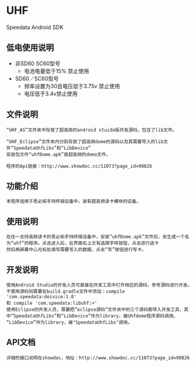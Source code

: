 # UHF
Speedata Android SDK

## 低电使用说明
* 非SD60 SC60型号
  * 电池电量低于15% 禁止使用
* SD60／SC60型号
  * 频率设置为30且电压低于3.75v 禁止使用
  * 电压低于3.4v禁止使用


## 文件说明

	“UHF_AS”文件夹中存放了超高频的android stuido版开发源码，包含了lib文件。
	
	“UHF_Eclipse”文件夹内分别存放了超高频dome的源码以及其需要导入的lib文件“SpeedataUhfLibs”和“LibDevice”
	安装包文件“uhfDome.apk”是超高频的demo文件。
	
	程序的Api链接：http://www.showdoc.cc/11073?page_id=90826
	
## 功能介绍

	本程序适用于思必拓手持终端设备中，装有超高频读卡模块的设备。
## 使用说明

	在任一支持高频读卡的思必拓手持终端设备中，安装”uhfDome.apk”文件后，会生成一个名为“uhf”的程序。点击进入后，在界面右上方有选择字样按钮，点击进行选卡
	然后再屏幕中心光标处填写需要写入的数据，点击“写”按钮进行写卡。
## 开发说明

	使用Android Studio的开发人员可直接在开发工具中打开相应的源码，参考源码进行开发。不使用源码则需要在build.gradle文件中添加：compile 'com.speedata:deivice:1.0'
    和 compile 'com.speedata:libuhf:+'
	使用Eclipse的开发人员，需要把”eclipse源码“文件夹中的三个源码都导入开发工具，其中“SpeedataUhfLibs”和“LibDevice”作为library，被Uhfdome程序源码调用。
	“LibDevice”作为library，被"SpeedataUhfLibs"调用。
## API文档

	详细的接口说明在showdoc，地址：http://www.showdoc.cc/11073?page_id=90826
